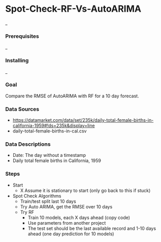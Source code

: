 # Spot-Check-RF-Vs-AutoARIMA

_

### Prerequisites

_

### Installing

_

### Goal

Compare the RMSE of AutoARIMA with RF for a 10 day forecast.

### Data Sources

- https://datamarket.com/data/set/235k/daily-total-female-births-in-california-1959#!ds=235k&display=line
- daily-total-female-births-in-cal.csv

### Data Descriptions

- Date: The day without a timestamp
- Daily total female births in California, 1959

### Steps

- Start
  - X Assume it is stationary to start (only go back to this if stuck)
- Spot Check Algorithms
  - Train/test split last 10 days
  - Try Auto ARIMA, get the RMSE over 10 days
  - Try RF
    - Train 10 models, each X days ahead (copy code)
    - Use parameters from another project
    - The test set should be the last available record and 1-10 days ahead (one day prediction for 10 models)
